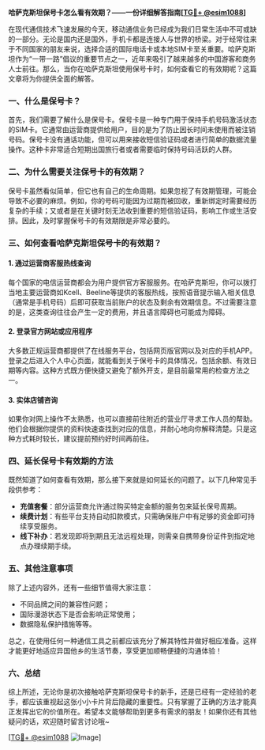 **哈萨克斯坦保号卡怎么看有效期？——一份详细解答指南[[TG💪+ @esim1088](https://t.me/s/esim1088)]**

在现代通信技术飞速发展的今天，移动通信业务已经成为我们日常生活中不可或缺的一部分。无论是国内还是国外，手机卡都是连接人与世界的桥梁。对于经常往来于不同国家的朋友来说，选择合适的国际电话卡或本地SIM卡至关重要。哈萨克斯坦作为“一带一路”倡议的重要节点之一，近年来吸引了越来越多的中国游客和商务人士前往。那么，当你在哈萨克斯坦使用保号卡时，如何查看它的有效期呢？这篇文章将为你提供全面的解答。

### 一、什么是保号卡？

首先，我们需要了解什么是保号卡。保号卡是一种专门用于保持手机号码激活状态的SIM卡。它通常由运营商提供给用户，目的是为了防止因长时间未使用而被注销号码。保号卡没有通话功能，但可以用来接收短信验证码或者进行简单的数据流量操作。这种卡非常适合短期出国旅行者或者需要临时保持号码活跃的人群。

### 二、为什么需要关注保号卡的有效期？

保号卡虽然看似简单，但它也有自己的生命周期。如果忽视了有效期管理，可能会导致不必要的麻烦。例如，你的号码可能因为过期而被回收，重新绑定时需要经历复杂的手续；又或者是在关键时刻无法收到重要的短信验证码，影响工作或生活安排。因此，及时掌握保号卡的有效期限是非常必要的。

### 三、如何查看哈萨克斯坦保号卡的有效期？

#### 1. 通过运营商客服热线查询
每个国家的电信运营商都会为用户提供官方客服服务。在哈萨克斯坦，你可以拨打当地主要运营商如Kcell、Beeline等提供的客服热线，按照语音提示输入相关信息（通常是手机号码）后即可获取当前账户的状态及剩余有效期信息。不过需要注意的是，这类查询往往会产生一定的费用，并且语言障碍也可能成为障碍。

#### 2. 登录官方网站或应用程序
大多数正规运营商都提供了在线服务平台，包括网页版官网以及对应的手机APP。登录之后进入个人中心页面，就能看到关于保号卡的具体情况，包括余额、有效日期等内容。这种方式既方便快捷又避免了额外开支，是目前最常用的检查方法之一。

#### 3. 实体店铺咨询
如果你对网上操作不太熟悉，也可以直接前往附近的营业厅寻求工作人员的帮助。他们会根据你提供的资料快速查找到对应的信息，并耐心地向你解释清楚。只是这种方式耗时较长，建议提前预约好时间再前往。

### 四、延长保号卡有效期的方法

既然知道了如何查看有效期，那么接下来就是如何延长的问题了。以下几种常见手段供参考：

- **充值套餐**：部分运营商允许通过购买特定金额的服务包来延长保号周期。
- **续费计划**：有些平台支持自动扣款模式，只需确保账户中有足够的资金即可持续享受服务。
- **线下补办**：若发现即将到期且无法远程处理，则需亲自携带身份证件到指定地点办理续期手续。

### 五、其他注意事项

除了上述内容外，还有一些细节值得大家注意：
- 不同品牌之间的兼容性问题；
- 国际漫游状态下是否会影响正常使用；
- 数据隐私保护措施等等。

总之，在使用任何一种通信工具之前都应该充分了解其特性并做好相应准备。这样才能更好地适应异国他乡的生活节奏，享受更加顺畅便捷的沟通体验！

### 六、总结

综上所述，无论你是初次接触哈萨克斯坦保号卡的新手，还是已经有一定经验的老手，都应该重视起这张小小卡片背后隐藏的重要性。只有掌握了正确的方法才能真正发挥出它的价值所在。希望本文能够帮助到更多有需求的朋友！如果你还有其他疑问的话，欢迎随时留言讨论哦~

[[TG💪+ @esim1088](https://t.me/s/esim1088) ![Image](https://i.postimg.cc/4NQfJmqS/Snipaste-2025-05-13-00-14-12.png)]
